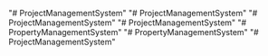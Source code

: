 "# ProjectManagementSystem" 
"# ProjectManagementSystem" 
"# ProjectManagementSystem" 
"# ProjectManagementSystem" 
"# PropertyManagementSystem" 
"# PropertyManagementSystem" 
"# ProjectManagementSystem" 
